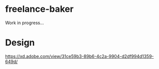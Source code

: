 # freelance-baker
Work in progress...


# Design
https://xd.adobe.com/view/31ce59b3-89b6-4c2a-9904-d2df994d1359-649d/
